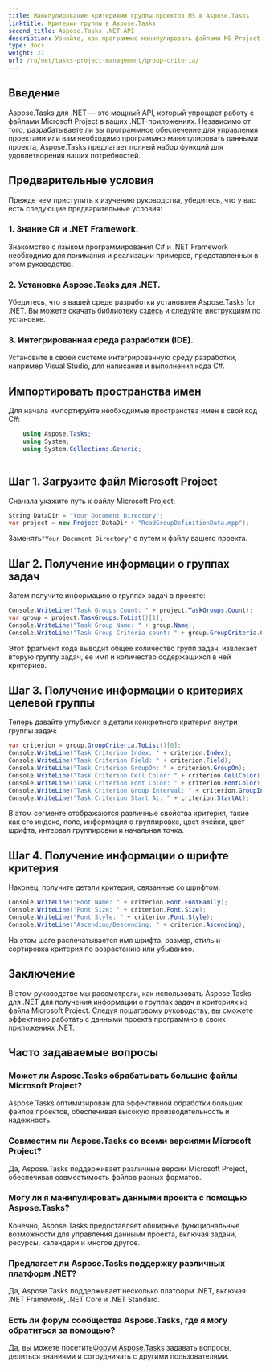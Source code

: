 ```yaml
---
title: Манипулирование критериями группы проектов MS в Aspose.Tasks
linktitle: Критерии группы в Aspose.Tasks
second_title: Aspose.Tasks .NET API
description: Узнайте, как программно манипулировать файлами MS Project в .NET с помощью Aspose.Tasks. Пошаговые примеры получения информации о группах задач и критериях.
type: docs
weight: 27
url: /ru/net/tasks-project-management/group-criteria/
---
```

## Введение
Aspose.Tasks для .NET — это мощный API, который упрощает работу с файлами Microsoft Project в ваших .NET-приложениях. Независимо от того, разрабатываете ли вы программное обеспечение для управления проектами или вам необходимо программно манипулировать данными проекта, Aspose.Tasks предлагает полный набор функций для удовлетворения ваших потребностей.
## Предварительные условия
Прежде чем приступить к изучению руководства, убедитесь, что у вас есть следующие предварительные условия:
### 1. Знание C# и .NET Framework.
Знакомство с языком программирования C# и .NET Framework необходимо для понимания и реализации примеров, представленных в этом руководстве.
### 2. Установка Aspose.Tasks для .NET.
 Убедитесь, что в вашей среде разработки установлен Aspose.Tasks for .NET. Вы можете скачать библиотеку с[здесь](https://releases.aspose.com/tasks/net/) и следуйте инструкциям по установке.
### 3. Интегрированная среда разработки (IDE).
Установите в своей системе интегрированную среду разработки, например Visual Studio, для написания и выполнения кода C#.

## Импортировать пространства имен
Для начала импортируйте необходимые пространства имен в свой код C#:
```csharp
    using Aspose.Tasks;
    using System;
    using System.Collections.Generic;
    
```
## Шаг 1. Загрузите файл Microsoft Project
Сначала укажите путь к файлу Microsoft Project:
```csharp
String DataDir = "Your Document Directory";
var project = new Project(DataDir + "ReadGroupDefinitionData.mpp");
```
 Заменять`"Your Document Directory"` с путем к файлу вашего проекта.
## Шаг 2. Получение информации о группах задач
Затем получите информацию о группах задач в проекте:
```csharp
Console.WriteLine("Task Groups Count: " + project.TaskGroups.Count);
var group = project.TaskGroups.ToList()[1];
Console.WriteLine("Task Group Name: " + group.Name);
Console.WriteLine("Task Group Criteria count: " + group.GroupCriteria.Count);
```
Этот фрагмент кода выводит общее количество групп задач, извлекает вторую группу задач, ее имя и количество содержащихся в ней критериев.
## Шаг 3. Получение информации о критериях целевой группы
Теперь давайте углубимся в детали конкретного критерия внутри группы задач:
```csharp
var criterion = group.GroupCriteria.ToList()[0];
Console.WriteLine("Task Criterion Index: " + criterion.Index);
Console.WriteLine("Task Criterion Field: " + criterion.Field);
Console.WriteLine("Task Criterion GroupOn: " + criterion.GroupOn);
Console.WriteLine("Task Criterion Cell Color: " + criterion.CellColor);
Console.WriteLine("Task Criterion Font Color: " + criterion.FontColor);
Console.WriteLine("Task Criterion Group Interval: " + criterion.GroupInterval);
Console.WriteLine("Task Criterion Start At: " + criterion.StartAt);
```
В этом сегменте отображаются различные свойства критерия, такие как его индекс, поле, информация о группировке, цвет ячейки, цвет шрифта, интервал группировки и начальная точка.
## Шаг 4. Получение информации о шрифте критерия
Наконец, получите детали критерия, связанные со шрифтом:
```csharp
Console.WriteLine("Font Name: " + criterion.Font.FontFamily);
Console.WriteLine("Font Size: " + criterion.Font.Size);
Console.WriteLine("Font Style: " + criterion.Font.Style);
Console.WriteLine("Ascending/Descending: " + criterion.Ascending);
```
На этом шаге распечатывается имя шрифта, размер, стиль и сортировка критерия по возрастанию или убыванию.

## Заключение
В этом руководстве мы рассмотрели, как использовать Aspose.Tasks для .NET для получения информации о группах задач и критериях из файла Microsoft Project. Следуя пошаговому руководству, вы сможете эффективно работать с данными проекта программно в своих приложениях .NET.
## Часто задаваемые вопросы
### Может ли Aspose.Tasks обрабатывать большие файлы Microsoft Project?
Aspose.Tasks оптимизирован для эффективной обработки больших файлов проектов, обеспечивая высокую производительность и надежность.
### Совместим ли Aspose.Tasks со всеми версиями Microsoft Project?
Да, Aspose.Tasks поддерживает различные версии Microsoft Project, обеспечивая совместимость файлов разных форматов.
### Могу ли я манипулировать данными проекта с помощью Aspose.Tasks?
Конечно, Aspose.Tasks предоставляет обширные функциональные возможности для управления данными проекта, включая задачи, ресурсы, календари и многое другое.
### Предлагает ли Aspose.Tasks поддержку различных платформ .NET?
Да, Aspose.Tasks поддерживает несколько платформ .NET, включая .NET Framework, .NET Core и .NET Standard.
### Есть ли форум сообщества Aspose.Tasks, где я могу обратиться за помощью?
 Да, вы можете посетить[Форум Aspose.Tasks](https://forum.aspose.com/c/tasks/15) задавать вопросы, делиться знаниями и сотрудничать с другими пользователями.